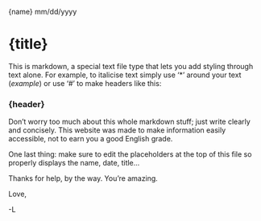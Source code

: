 {name}
mm/dd/yyyy
# {title}

This is markdown, a special text file type that lets you add styling through text alone. For example, to italicise text simply use ‘*’ around your text (*example*) or use ‘#’ to make headers like this:

### {header}

Don’t worry too much about this whole markdown stuff; just write clearly and concisely. This website was made to make information easily accessible, not to earn you a good English grade.

One last thing: make sure to edit the placeholders at the top of this file so properly displays the name, date, title... 

Thanks for help, by the way. You’re amazing.

Love, 

-L